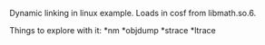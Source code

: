 Dynamic linking in linux example. Loads in cosf from libmath.so.6.

Things to explore with it:
*nm
*objdump
*strace
*ltrace

